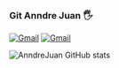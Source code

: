### Git Anndre Juan 🖐️

[![Gmail](https://img.shields.io/badge/Gmail-D14836?style=for-the-badge&logo=gmail&logoColor=white)](anndret26@gmail.com)
[![Gmail](https://img.shields.io/badge/WhatsApp-25D366?style=for-the-badge&logo=whatsapp&logoColor=white)](https://wa.me/5527993220909)

![AnndreJuan GitHub stats](https://github-readme-stats.vercel.app/api?username=AnndreJuan&show_icons=true&theme=radical)



